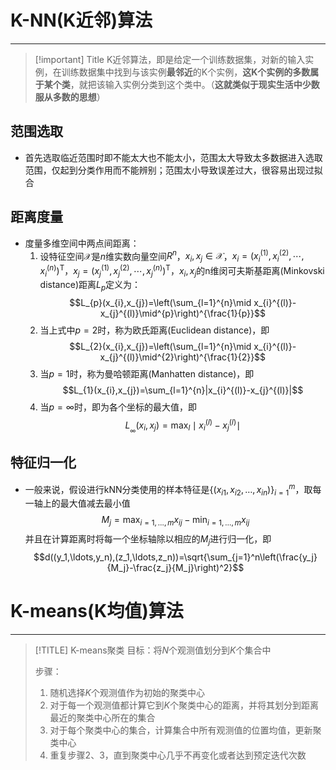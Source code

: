 # K-NN(K近邻)算法
---

> [!important] Title
> K近邻算法，即是给定一个训练数据集，对新的输入实例，在训练数据集中找到与该实例**最邻近**的K个实例，**这K个实例的多数属于某个类**，就把该输入实例分类到这个类中。（**这就类似于现实生活中少数服从多数的思想**）
## 范围选取
- 首先选取临近范围时即不能太大也不能太小，范围太大导致太多数据进入选取范围，仅起到分类作用而不能辨别；范围太小导致误差过大，很容易出现过拟合

## 距离度量
- 度量多维空间中两点间距离：
   1. 设特征空间$\mathcal{X}$是$n$维实数向量空间$R^n$，$x_{i},x_{j}\in\mathcal{X}$，$x_{i}=\left(x_{i}^{(1)},x_{i}^{(2)},\cdots,x_{i}^{(n)}\right)^{\mathrm{T}}$，$x_{j}=\left(x_{j}^{(1)},x_{j}^{(2)},\cdots,x_{j}^{(n)}\right)^{\mathrm{T}}$，$x_i,x_j$的n维闵可夫斯基距离(Minkovski distance)距离$L_p$定义为：$$L_{p}(x_{i},x_{j})=\left(\sum_{l=1}^{n}\mid x_{i}^{(l)}-x_{j}^{(l)}\mid^{p}\right)^{\frac{1}{p}}$$
   2. 当上式中$p=2$时，称为欧氏距离(Euclidean distance)，即$$L_{2}(x_{i},x_{j})=\left(\sum_{l=1}^{n}\mid x_{i}^{(l)}-x_{j}^{(l)}\mid^{2}\right)^{\frac{1}{2}}$$
   3. 当$p=1$时，称为曼哈顿距离(Manhatten distance)，即$$L_{1}(x_{i},x_{j})=\sum_{l=1}^{n}|x_{i}^{(l)}-x_{j}^{(l)}|$$
   4. 当$p=\infty$时，即为各个坐标的最大值，即$$L_{_\infty}(x_{i},x_{j})=\max_{l}\mid x_{i}^{(l)}-x_{j}^{(l)}\mid$$

## 特征归一化
- 一般来说，假设进行kNN分类使用的样本特征是$\{(x_{i1},x_{i2},\ldots,x_{in})\}_{i=1}^m$，取每一轴上的最大值减去最小值$$M_j=\max_{i=1,\ldots,m}x_{ij}-\min_{i=1,\ldots,m}x_{ij}$$并且在计算距离时将每一个坐标轴除以相应的$M_j$进行归一化，即$$d((y_1,\ldots,y_n),(z_1,\ldots,z_n))=\sqrt{\sum_{j=1}^n\left(\frac{y_j}{M_j}-\frac{z_j}{M_j}\right)^2}$$

# K-means(K均值)算法
---

> [!TITLE] K-means聚类
> 目标：将$N$个观测值划分到$K$个集合中
> 
> 步骤：
> 1. 随机选择$K$个观测值作为初始的聚类中心
> 2. 对于每一个观测值都计算它到$K$个聚类中心的距离，并将其划分到距离最近的聚类中心所在的集合
> 3. 对于每个聚类中心的集合，计算集合中所有观测值的位置均值，更新聚类中心
> 4. 重复步骤2、3，直到聚类中心几乎不再变化或者达到预定迭代次数

